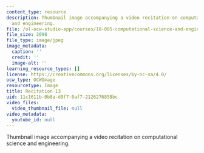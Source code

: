 ```yaml
---
content_type: resource
description: Thumbnail image accompanying a video recitation on computational science
  and engineering.
file: /ol-ocw-studio-app/courses/18-085-computational-science-and-engineering-i-fall-2008/11c1611b0b8ad9f70af72126276858bc_r13.jpg
file_size: 2098
file_type: image/jpeg
image_metadata:
  caption: ''
  credit: ''
  image-alt: ''
learning_resource_types: []
license: https://creativecommons.org/licenses/by-nc-sa/4.0/
ocw_type: OCWImage
resourcetype: Image
title: Recitation 13
uid: 11c1611b-0b8a-d9f7-0af7-2126276858bc
video_files:
  video_thumbnail_file: null
video_metadata:
  youtube_id: null
---
```

Thumbnail image accompanying a video recitation on computational science and engineering.